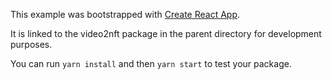 This example was bootstrapped with [Create React App](https://github.com/facebook/create-react-app).

It is linked to the video2nft package in the parent directory for development purposes.

You can run `yarn install` and then `yarn start` to test your package.
